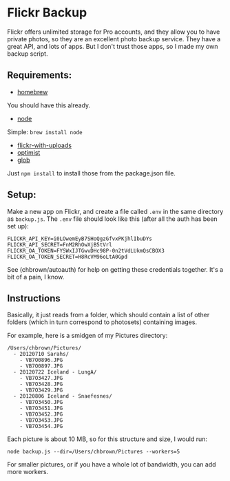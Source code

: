 # Flickr Backup

Flickr offers unlimited storage for Pro accounts, and they allow you to have private photos, so they are an excellent photo backup service. They have a great API, and lots of apps. But I don't trust those apps, so I made my own backup script.

## Requirements:

* [homebrew](https://github.com/mxcl/homebrew)

You should have this already.

* [node](https://github.com/joyent/node)

Simple: `brew install node`

* [flickr-with-uploads](https://github.com/chbrown/flickr-with-uploads)
* [optimist](https://http://github.com/substack/node-optimist)
* [glob](https://http://github.com/isaacs/node-glob)

Just `npm install` to install those from the package.json file.

## Setup:

Make a new app on Flickr, and create a file called `.env` in the same directory as `backup.js`.
The `.env` file should look like this (after all the auth has been set up):

    FLICKR_API_KEY=i0LOwemEyB7SHoQgzGfvxPKjhlIbuDYs
    FLICKR_API_SECRET=FnM2RhOwXjB5tVrl
    FLICKR_OA_TOKEN=FYSWxIJTGwvDHc98P-0n2tVdLUkmQsCBOX3
    FLICKR_OA_TOKEN_SECRET=H8RcVM96oLtA0Gpd

See (chbrown/autoauth) for help on getting these credentials together. It's a bit of a pain, I know.

## Instructions

Basically, it just reads from a folder, which should contain a list of other folders (which in turn correspond to photosets) containing images.

For example, here is a smidgen of my Pictures directory:

    /Users/chbrown/Pictures/
      - 20120710 Sarahs/
        - VB7O0896.JPG
        - VB7O0897.JPG
      - 20120722 Iceland - LungA/
        - VB7O3427.JPG
        - VB7O3428.JPG
        - VB7O3429.JPG
      - 20120806 Iceland - Snaefesnes/
        - VB7O3450.JPG
        - VB7O3451.JPG
        - VB7O3452.JPG
        - VB7O3453.JPG
        - VB7O3454.JPG

Each picture is about 10 MB, so for this structure and size, I would run:

    node backup.js --dir=/Users/chbrown/Pictures --workers=5

For smaller pictures, or if you have a whole lot of bandwidth, you can add more workers.
